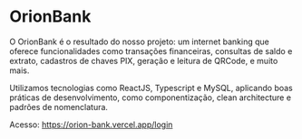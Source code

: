 # OrionBank

O OrionBank é o resultado do nosso projeto: um internet banking que oferece funcionalidades como transações financeiras, 
consultas de saldo e extrato, cadastros de chaves PIX, geração e leitura de QRCode, e muito mais.

Utilizamos tecnologias como ReactJS, Typescript e MySQL, aplicando boas práticas de desenvolvimento, 
como componentização, clean architecture e padrões de nomenclatura.

Acesso: https://orion-bank.vercel.app/login
